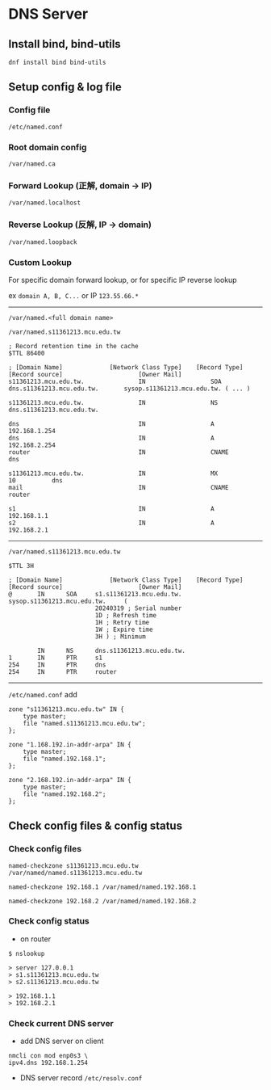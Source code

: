 # DNS Server
## Install bind, bind-utils
`dnf install bind bind-utils`

## Setup config & log file
### Config file
`/etc/named.conf`

### Root domain config
`/var/named.ca`

### Forward Lookup (正解, domain -> IP)
`/var/named.localhost`

### Reverse Lookup (反解, IP -> domain)
`/var/named.loopback`

### Custom Lookup
For specific domain forward lookup, or for specific IP reverse lookup

ex `domain A, B, C...` or IP `123.55.66.*`

---

`/var/named.<full domain name>`

`/var/named.s11361213.mcu.edu.tw`
```
; Record retention time in the cache
$TTL 86400

; [Domain Name]             [Network Class Type]    [Record Type]           [Record source]                     [Owner Mail]
s11361213.mcu.edu.tw.               IN                  SOA             dns.s11361213.mcu.edu.tw.       sysop.s11361213.mcu.edu.tw. ( ... )

s11361213.mcu.edu.tw.               IN                  NS              dns.s11361213.mcu.edu.tw.

dns                                 IN                  A               192.168.1.254
dns                                 IN                  A               192.168.2.254
router                              IN                  CNAME           dns

s11361213.mcu.edu.tw.               IN                  MX              10          dns
mail                                IN                  CNAME           router

s1                                  IN                  A               192.168.1.1
s2                                  IN                  A               192.168.2.1

```

---

`/var/named.s11361213.mcu.edu.tw`
```
$TTL 3H

; [Domain Name]             [Network Class Type]    [Record Type]           [Record source]                     [Owner Mail]
@       IN      SOA     s1.s11361213.mcu.edu.tw.        sysop.s11361213.mcu.edu.tw.     (
                        20240319 ; Serial number
                        1D ; Refresh time
                        1H ; Retry time
                        1W ; Expire time
                        3H ) ; Minimum

        IN      NS      dns.s11361213.mcu.edu.tw.
1       IN      PTR     s1
254     IN      PTR     dns
254     IN      PTR     router

```

---

`/etc/named.conf` add
```
zone "s11361213.mcu.edu.tw" IN {
    type master;
    file "named.s11361213.mcu.edu.tw";
};

zone "1.168.192.in-addr-arpa" IN {
    type master;
    file "named.192.168.1";
};

zone "2.168.192.in-addr-arpa" IN {
    type master;
    file "named.192.168.2";
};
```

## Check config files & config status
### Check config files
`named-checkzone s11361213.mcu.edu.tw /var/named/named.s11361213.mcu.edu.tw`

`named-checkzone 192.168.1 /var/named/named.192.168.1`

`named-checkzone 192.168.2 /var/named/named.192.168.2`

### Check config status
- on router
```
$ nslookup

> server 127.0.0.1
> s1.s11361213.mcu.edu.tw
> s2.s11361213.mcu.edu.tw

> 192.168.1.1
> 192.168.2.1
```

### Check current DNS server
- add DNS server on client
```
nmcli con mod enp0s3 \
ipv4.dns 192.168.1.254
```

- DNS server record
`/etc/resolv.conf`
